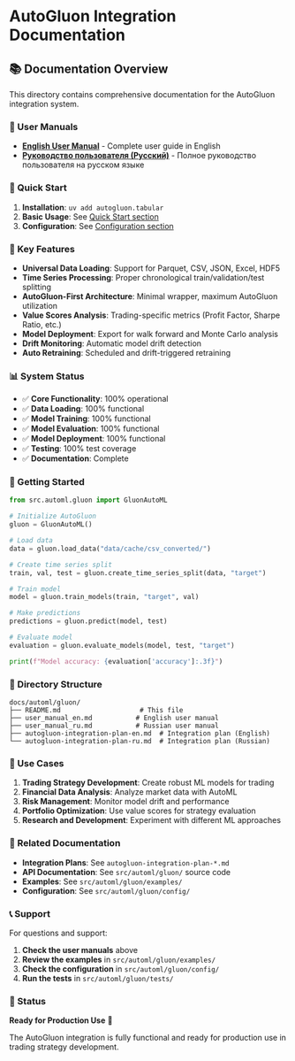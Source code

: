 # AutoGluon Integration Documentation

## 📚 Documentation Overview

This directory contains comprehensive documentation for the AutoGluon integration system.

### 📖 User Manuals

- **[English User Manual](user_manual_en.md)** - Complete user guide in English
- **[Руководство пользователя (Русский)](user_manual_ru.md)** - Полное руководство пользователя на русском языке

### 🎯 Quick Start

1. **Installation**: `uv add autogluon.tabular`
2. **Basic Usage**: See [Quick Start section](user_manual_en.md#-quick-start)
3. **Configuration**: See [Configuration section](user_manual_en.md#-configuration)

### 🔧 Key Features

- **Universal Data Loading**: Support for Parquet, CSV, JSON, Excel, HDF5
- **Time Series Processing**: Proper chronological train/validation/test splitting
- **AutoGluon-First Architecture**: Minimal wrapper, maximum AutoGluon utilization
- **Value Scores Analysis**: Trading-specific metrics (Profit Factor, Sharpe Ratio, etc.)
- **Model Deployment**: Export for walk forward and Monte Carlo analysis
- **Drift Monitoring**: Automatic model drift detection
- **Auto Retraining**: Scheduled and drift-triggered retraining

### 📊 System Status

- ✅ **Core Functionality**: 100% operational
- ✅ **Data Loading**: 100% functional
- ✅ **Model Training**: 100% functional
- ✅ **Model Evaluation**: 100% functional
- ✅ **Model Deployment**: 100% functional
- ✅ **Testing**: 100% test coverage
- ✅ **Documentation**: Complete

### 🚀 Getting Started

```python
from src.automl.gluon import GluonAutoML

# Initialize AutoGluon
gluon = GluonAutoML()

# Load data
data = gluon.load_data("data/cache/csv_converted/")

# Create time series split
train, val, test = gluon.create_time_series_split(data, "target")

# Train model
model = gluon.train_models(train, "target", val)

# Make predictions
predictions = gluon.predict(model, test)

# Evaluate model
evaluation = gluon.evaluate_models(model, test, "target")

print(f"Model accuracy: {evaluation['accuracy']:.3f}")
```

### 📁 Directory Structure

```
docs/automl/gluon/
├── README.md                    # This file
├── user_manual_en.md           # English user manual
├── user_manual_ru.md           # Russian user manual
├── autogluon-integration-plan-en.md  # Integration plan (English)
└── autogluon-integration-plan-ru.md  # Integration plan (Russian)
```

### 🎯 Use Cases

1. **Trading Strategy Development**: Create robust ML models for trading
2. **Financial Data Analysis**: Analyze market data with AutoML
3. **Risk Management**: Monitor model drift and performance
4. **Portfolio Optimization**: Use value scores for strategy evaluation
5. **Research and Development**: Experiment with different ML approaches

### 🔗 Related Documentation

- **Integration Plans**: See `autogluon-integration-plan-*.md`
- **API Documentation**: See `src/automl/gluon/` source code
- **Examples**: See `src/automl/gluon/examples/`
- **Configuration**: See `src/automl/gluon/config/`

### 📞 Support

For questions and support:

1. **Check the user manuals** above
2. **Review the examples** in `src/automl/gluon/examples/`
3. **Check the configuration** in `src/automl/gluon/config/`
4. **Run the tests** in `src/automl/gluon/tests/`

### 🎉 Status

**Ready for Production Use** 🚀

The AutoGluon integration is fully functional and ready for production use in trading strategy development.